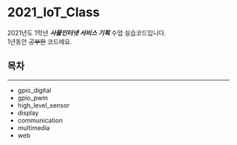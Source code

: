 # 2021_IoT_Class

2021년도 1학년 ***사물인터넷 서비스 기획*** 수업 실습코드입니다.  
1년동안 ~~공부한~~ 코드에요.

## 목차
---

* gpio_digital
* gpio_pwm
* high_level_sensor
* display
* communication
* multimedia
* web

